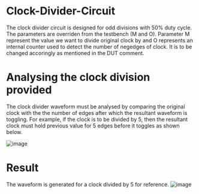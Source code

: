 # Clock-Divider-Circuit
The clock divider circuit is designed for odd divisions with 50% duty cycle. 
The parameters are overriden from the testbench (M and O).
Parameter M represent the value we want to divide original clock by and O represents an internal counter used to detect the number of negedges of clock. It is to be changed accoringly as mentioned in the DUT comment.

# Analysing the clock division provided
The clock divider waveform must be analysed by comparing the original clock with the the number of edges after which the resultant waveform is toggling.
For example, if the clock is to be divided by 5, then the resultant clock must hold previous value for 5 edges before it toggles as shown below.

![image](https://github.com/user-attachments/assets/500bb9a0-b1cf-4a5b-90ac-2aa2aaef2069)



# Result 
The waveform is generated for a clock divided by 5 for reference.
![image](https://github.com/user-attachments/assets/727e0a9c-b538-48f1-92dd-97baf24506b8)
